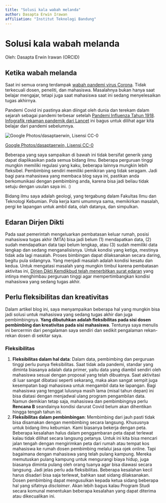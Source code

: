 ```yaml
---
title: "Solusi kala wabah melanda"
author: Dasapta Erwin Irawan
affiliation: "Institut Teknologi Bandung"
---
```




# Solusi kala wabah melanda

Oleh: Dasapta Erwin Irawan (ORCID)

## Ketika wabah melanda

Saat ini semua orang terdampak [wabah pandemi virus Corona](https://www.worldometers.info/coronavirus/). Tidak terkecuali dosen, peneliti, dan mahasiswa. Masalahnya bukan hanya saat belajar mengajar, tetapi juga saat mahasiswa saat ini sedang menyelesaikan tugas akhirnya. 

Pandemi Covid ini pastinya akan diingat oleh dunia dan terekam dalam sejarah sebagai pandemi terbesar setelah [Pandemi Influenza Tahun 1918](https://www.cdc.gov/flu/pandemic-resources/1918-commemoration/pdfs/1918-pandemic-webinar.pdf). [Infografik rekaman pandemik dari Lancet](https://info.thelancet.com/pandemic-flu-100) ini bagus untuk dilihat agar kita belajar dari pandemi sebelumnya. 

![Google Photos/dasaptaerwin, Lisensi CC-0](https://lh3.googleusercontent.com/4SoWTMx4kUwOTW1aeJkATJ0Ivyk0_fdXfWFK4i4HMZLg89SsNssc17GPQ-9rCdYvKTffP5WTnlpZsbDJwn_QY186eORaHcLNPJoGgXiEfgltqYpNgQ4t2D-N7uhEqbFlas1Y31V5IQ=w2400)

[Google Photos/dasaptaerwin, Lisensi CC-0](https://lh3.googleusercontent.com/4SoWTMx4kUwOTW1aeJkATJ0Ivyk0_fdXfWFK4i4HMZLg89SsNssc17GPQ-9rCdYvKTffP5WTnlpZsbDJwn_QY186eORaHcLNPJoGgXiEfgltqYpNgQ4t2D-N7uhEqbFlas1Y31V5IQ=w2400)

Beberapa yang saya sampaikan di bawah ini tidak bersifat generik yang dapat diaplikasikan pada semua bidang ilmu. Beberapa perguruan tinggi mungkin memiliki regulasi yang kaku, beberapa lainnya mungkin lebih fleksibel. Pembimbing sendiri memiliki pemikiran yang tidak seragam. Jadi bagi para mahasiswa yang membaca blog saya ini, pastikan anda berkomunikasi dengan pembimbing anda, karena bisa jadi beliau tidak setuju dengan usulan saya ini. :)

Bidang ilmu saya adalah geologi, yang tergabung dalam Fakultas Ilmu dan Teknologi Kebumian. Pola kerja kami umumnya sama, memikirkan masalah, pergi ke lapangan untuk ambil data, olah datanya, dan simpulkan.

## Edaran Dirjen Dikti

Pada saat pemerintah mengeluarkan pembatasan keluar rumah, posisi mahasiswa tugas akhir (MTA) bisa jadi belum (1) mendapatkan data, (2) sudah mendapatkan data tapi belum lengkap, atau (3) sudah memiliki data lengkap dan sedang menganalisisnya. Untuk kondisi yang ketiga, mestinya tidak ada lagi masalah. Proses bimbingan dapat dilaksanakan secara daring, begitu pula sidangnya. Yang menjadi masalah adalah kondisi kesatu dan kedua. Untuk mengatasi masalah yang mungkin timbul karena pembatasan aktivitas ini, [Dirjen Dikti Kemdikbud telah menerbitkan surat edaran](https://lldikti5.ristekdikti.go.id/home/detailpost/surat-edaran-direktur-jenderal-pendidikan-tinggi-kemdikbud-tentang-masa-belajar-penyelenggaraan-program-pendidikan) yang intinya menghimbau perguruan tinggi agar mempertimbangkan kondisi mahasiswa yang sedang tugas akhir. 

## Perlu fleksibilitas dan kreativitas

Dalam artikel blog ini, saya menyampaikan beberapa hal yang mungkin bisa jadi solusi untuk mahasiswa yang sedang tugas akhir dan juga pembimbingnya. **Yang dibutuhkan adalah fleksibilitas pada sisi dosen pembimbing dan kreativitas pada sisi mahasiswa**. Tentunya saya menulis ini bercermin dari pengalaman saya sendiri dan sedikit pengalaman rekan-rekan dosen di sekitar saya. 

### Fleksibilitas

1. **Fleksibilitas dalam hal data**: Dalam data, pembimbing dan perguruan tinggi perlu punya fleksibilitas. Saat tidak ada pandemi, standar yang diminta biasanya adalah data primer, yaitu data yang diambil sendiri oleh mahasiswa sesuai dengan proposal yang telah dibuatnya. Saat aktivitasi di luar sangat dibatasi seperti sekarang, maka akan sangat sempit juga kesempatan bagi mahasiswa untuk mengambil data ke lapangan. Bagi mahasiswa yang tenggat lulusnya masih lama (misal tahun depan) ini bisa diatasi dengan menjadwal ulang program pengambilan data. Namun demikian tetap saja, mahasiswa dan pembimbingnya perlu **Rencana B** seandainya kondisi darurat Covid belum akan dihentikan hingga tengah tahun ini.
2. **Fleksibilitas dalam pembimbingan**: Membimbing dari jauh pasti tidak bisa disamakan dengan membimbing secara langsung. Khususnya untuk bidang ilmu kebumian. Kami biasanya bekerja dengan peta. Beberapa kesalahan halus dalam penggambaran peta dapat terlewat kalau tidak dilihat secara langsung petanya. Untuk ini kita bisa mencari jalan tengah dengan mengirimkan peta dari rumah atau tempat kos mahasiswa ke rumah dosen pembimbing melalui jasa ojek online. Tapi bagaimana dengan mahasiswa yang telah pulang kampung. Mereka memutuskan pulang kampung untuk mengurangi biaya hidup, juga biasanya diminta pulang oleh orang tuanya agar bisa diawasi secara langsung. Jadi jelas perlu ada fleksibilitas. Beberapa kesalahan kecil harus disadari bisa saja terlewat, bahkan saat sidang dilaksanakan. Dosen pembimbing dapat mengusulkan kepada ketua sidang beberapa hal yang sifatnya *disclaimer*. Akan lebih bagus kalau Program Studi secara komunal menentukan beberapa kesalahan yang dapat diterima atau dikecualikan ini. 